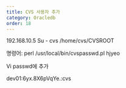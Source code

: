 ```yaml
---
title: CVS 사용자 추가
category: Oracledb
order: 18
---
```


192.168.10.5
Su - cvs
/home/cvs/CVSROOT

명령어:
perl /usr/local/bin/cvspasswd.pl hjyeo

Vi passwd에 추가

dev01:6yx.8X6pVqYe.:cvs
